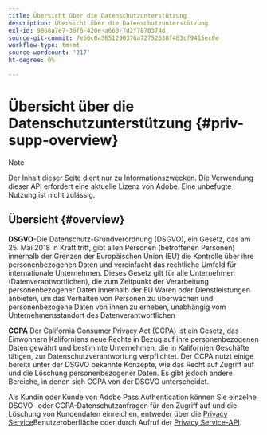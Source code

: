 ```yaml
---
title: Übersicht über die Datenschutzunterstützung
description: Übersicht über die Datenschutzunterstützung
exl-id: 9868a7e7-30f6-420e-a660-7d2f7870374d
source-git-commit: 7e56c0a3651290376a72752638f463cf9415ec0e
workflow-type: tm+mt
source-wordcount: '217'
ht-degree: 0%

---
```


# Übersicht über die Datenschutzunterstützung {#priv-supp-overview}

>[!NOTE]
>
>Der Inhalt dieser Seite dient nur zu Informationszwecken. Die Verwendung dieser API erfordert eine aktuelle Lizenz von Adobe. Eine unbefugte Nutzung ist nicht zulässig.

## Übersicht {#overview}

**DSGVO**-Die Datenschutz-Grundverordnung (DSGVO), ein Gesetz, das am 25. Mai 2018 in Kraft tritt, gibt allen Personen (betroffenen Personen) innerhalb der Grenzen der Europäischen Union (EU) die Kontrolle über ihre personenbezogenen Daten und vereinfacht das rechtliche Umfeld für internationale Unternehmen. Dieses Gesetz gilt für alle Unternehmen (Datenverantwortlichen), die zum Zeitpunkt der Verarbeitung personenbezogener Daten innerhalb der EU Waren oder Dienstleistungen anbieten, um das Verhalten von Personen zu überwachen und personenbezogene Daten von ihnen zu erheben, unabhängig vom Unternehmensstandort des Datenverantwortlichen

**CCPA** Der California Consumer Privacy Act (CCPA) ist ein Gesetz, das Einwohnern Kaliforniens neue Rechte in Bezug auf ihre personenbezogenen Daten gewährt und bestimmte Unternehmen, die in Kalifornien Geschäfte tätigen, zur Datenschutzverantwortung verpflichtet. Der CCPA nutzt einige bereits unter der DSGVO bekannte Konzepte, wie das Recht auf Zugriff auf und die Löschung personenbezogener Daten. Es gibt jedoch andere Bereiche, in denen sich CCPA von der DSGVO unterscheidet.

Als Kundin oder Kunde von Adobe Pass Authentication können Sie einzelne DSGVO- oder CCPA-Datenschutzanfragen für den Zugriff auf und die Löschung von Kundendaten einreichen, entweder über die [Privacy Service](https://www.adobe.io/apis/experiencecloud/gdpr/docs/alldocs.html#!api-specification/markdown/narrative/tutorials/privacy_service_tutorial/privacy_service_ui_tutorial.md)Benutzeroberfläche oder durch Aufruf der [Privacy Service-API](https://www.adobe.io/apis/experiencecloud/gdpr/docs/alldocs.html#!api-specification/markdown/narrative/tutorials/privacy_service_tutorial/privacy_service_api_tutorial.md).
